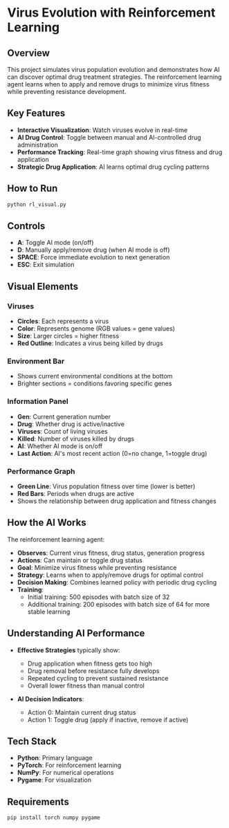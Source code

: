# Virus Evolution with Reinforcement Learning

## Overview

This project simulates virus population evolution and demonstrates how AI can discover optimal drug treatment strategies. The reinforcement learning agent learns when to apply and remove drugs to minimize virus fitness while preventing resistance development.

## Key Features

- **Interactive Visualization**: Watch viruses evolve in real-time
- **AI Drug Control**: Toggle between manual and AI-controlled drug administration
- **Performance Tracking**: Real-time graph showing virus fitness and drug application
- **Strategic Drug Application**: AI learns optimal drug cycling patterns

## How to Run

```bash
python rl_visual.py
```

## Controls

- **A**: Toggle AI mode (on/off)
- **D**: Manually apply/remove drug (when AI mode is off)
- **SPACE**: Force immediate evolution to next generation
- **ESC**: Exit simulation

## Visual Elements

### Viruses
- **Circles**: Each represents a virus
- **Color**: Represents genome (RGB values = gene values)
- **Size**: Larger circles = higher fitness
- **Red Outline**: Indicates a virus being killed by drugs

### Environment Bar
- Shows current environmental conditions at the bottom
- Brighter sections = conditions favoring specific genes

### Information Panel
- **Gen**: Current generation number
- **Drug**: Whether drug is active/inactive
- **Viruses**: Count of living viruses
- **Killed**: Number of viruses killed by drugs
- **AI**: Whether AI mode is on/off
- **Last Action**: AI's most recent action (0=no change, 1=toggle drug)

### Performance Graph
- **Green Line**: Virus population fitness over time (lower is better)
- **Red Bars**: Periods when drugs are active
- Shows the relationship between drug application and fitness changes

## How the AI Works

The reinforcement learning agent:

- **Observes**: Current virus fitness, drug status, generation progress
- **Actions**: Can maintain or toggle drug status
- **Goal**: Minimize virus fitness while preventing resistance
- **Strategy**: Learns when to apply/remove drugs for optimal control
- **Decision Making**: Combines learned policy with periodic drug cycling
- **Training**: 
  - Initial training: 500 episodes with batch size of 32
  - Additional training: 200 episodes with batch size of 64 for more stable learning

## Understanding AI Performance

- **Effective Strategies** typically show:
  - Drug application when fitness gets too high
  - Drug removal before resistance fully develops
  - Repeated cycling to prevent sustained resistance
  - Overall lower fitness than manual control

- **AI Decision Indicators**:
  - Action 0: Maintain current drug status
  - Action 1: Toggle drug (apply if inactive, remove if active)

## Tech Stack

- **Python**: Primary language 
- **PyTorch**: For reinforcement learning
- **NumPy**: For numerical operations
- **Pygame**: For visualization

## Requirements

```bash
pip install torch numpy pygame
